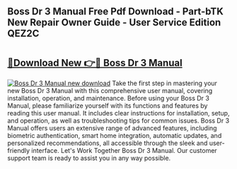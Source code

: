 ## Boss Dr 3 Manual Free Pdf Download - Part-bTK New Repair Owner Guide - User Service Edition QEZ2C

# <h2><a href="http://bc97918.oget.top/?id=Boss+Dr+3+Manual">🔗Download New 👉🔴 Boss Dr 3 Manual</a></h2>

[![Boss Dr 3 Manual new download](https://i.imgur.com/5g1atiW.png)](http://bc97918.oget.top/?id=Boss+Dr+3+Manual)
Take the first step in mastering your new Boss Dr 3 Manual with this comprehensive user manual, covering installation, operation, and maintenance. Before using your Boss Dr 3 Manual, please familiarize yourself with its functions and features by reading this user manual. It includes clear instructions for installation, setup, and operation, as well as troubleshooting tips for common issues. Boss Dr 3 Manual offers users an extensive range of advanced features, including biometric authentication, smart home integration, automatic updates, and personalized recommendations, all accessible through the sleek and user-friendly interface. Let's Work Together Boss Dr 3 Manual. Our customer support team is ready to assist you in any way possible.
